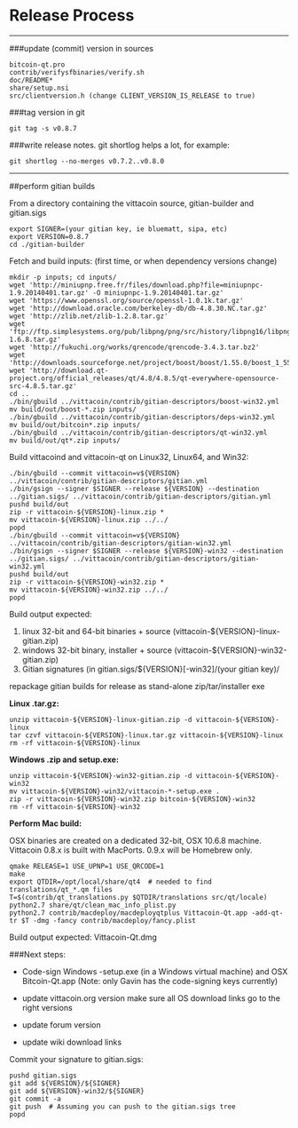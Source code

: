 Release Process
====================

* * *

###update (commit) version in sources


	bitcoin-qt.pro
	contrib/verifysfbinaries/verify.sh
	doc/README*
	share/setup.nsi
	src/clientversion.h (change CLIENT_VERSION_IS_RELEASE to true)

###tag version in git

	git tag -s v0.8.7

###write release notes. git shortlog helps a lot, for example:

	git shortlog --no-merges v0.7.2..v0.8.0

* * *

##perform gitian builds

 From a directory containing the vittacoin source, gitian-builder and gitian.sigs
  
	export SIGNER=(your gitian key, ie bluematt, sipa, etc)
	export VERSION=0.8.7
	cd ./gitian-builder

 Fetch and build inputs: (first time, or when dependency versions change)

	mkdir -p inputs; cd inputs/
	wget 'http://miniupnp.free.fr/files/download.php?file=miniupnpc-1.9.20140401.tar.gz' -O miniupnpc-1.9.20140401.tar.gz'
	wget 'https://www.openssl.org/source/openssl-1.0.1k.tar.gz'
	wget 'http://download.oracle.com/berkeley-db/db-4.8.30.NC.tar.gz'
	wget 'http://zlib.net/zlib-1.2.8.tar.gz'
	wget 'ftp://ftp.simplesystems.org/pub/libpng/png/src/history/libpng16/libpng-1.6.8.tar.gz'
	wget 'http://fukuchi.org/works/qrencode/qrencode-3.4.3.tar.bz2'
	wget 'http://downloads.sourceforge.net/project/boost/boost/1.55.0/boost_1_55_0.tar.bz2'
	wget 'http://download.qt-project.org/official_releases/qt/4.8/4.8.5/qt-everywhere-opensource-src-4.8.5.tar.gz'
	cd ..
	./bin/gbuild ../vittacoin/contrib/gitian-descriptors/boost-win32.yml
	mv build/out/boost-*.zip inputs/
	./bin/gbuild ../vittacoin/contrib/gitian-descriptors/deps-win32.yml
	mv build/out/bitcoin*.zip inputs/
	./bin/gbuild ../vittacoin/contrib/gitian-descriptors/qt-win32.yml
	mv build/out/qt*.zip inputs/

 Build vittacoind and vittacoin-qt on Linux32, Linux64, and Win32:
  
	./bin/gbuild --commit vittacoin=v${VERSION} ../vittacoin/contrib/gitian-descriptors/gitian.yml
	./bin/gsign --signer $SIGNER --release ${VERSION} --destination ../gitian.sigs/ ../vittacoin/contrib/gitian-descriptors/gitian.yml
	pushd build/out
	zip -r vittacoin-${VERSION}-linux.zip *
	mv vittacoin-${VERSION}-linux.zip ../../
	popd
	./bin/gbuild --commit vittacoin=v${VERSION} ../vittacoin/contrib/gitian-descriptors/gitian-win32.yml
	./bin/gsign --signer $SIGNER --release ${VERSION}-win32 --destination ../gitian.sigs/ ../vittacoin/contrib/gitian-descriptors/gitian-win32.yml
	pushd build/out
	zip -r vittacoin-${VERSION}-win32.zip *
	mv vittacoin-${VERSION}-win32.zip ../../
	popd

  Build output expected:

  1. linux 32-bit and 64-bit binaries + source (vittacoin-${VERSION}-linux-gitian.zip)
  2. windows 32-bit binary, installer + source (vittacoin-${VERSION}-win32-gitian.zip)
  3. Gitian signatures (in gitian.sigs/${VERSION}[-win32]/(your gitian key)/

repackage gitian builds for release as stand-alone zip/tar/installer exe

**Linux .tar.gz:**

	unzip vittacoin-${VERSION}-linux-gitian.zip -d vittacoin-${VERSION}-linux
	tar czvf vittacoin-${VERSION}-linux.tar.gz vittacoin-${VERSION}-linux
	rm -rf vittacoin-${VERSION}-linux

**Windows .zip and setup.exe:**

	unzip vittacoin-${VERSION}-win32-gitian.zip -d vittacoin-${VERSION}-win32
	mv vittacoin-${VERSION}-win32/vittacoin-*-setup.exe .
	zip -r vittacoin-${VERSION}-win32.zip bitcoin-${VERSION}-win32
	rm -rf vittacoin-${VERSION}-win32

**Perform Mac build:**

  OSX binaries are created on a dedicated 32-bit, OSX 10.6.8 machine.
  Vittacoin 0.8.x is built with MacPorts.  0.9.x will be Homebrew only.

	qmake RELEASE=1 USE_UPNP=1 USE_QRCODE=1
	make
	export QTDIR=/opt/local/share/qt4  # needed to find translations/qt_*.qm files
	T=$(contrib/qt_translations.py $QTDIR/translations src/qt/locale)
	python2.7 share/qt/clean_mac_info_plist.py
	python2.7 contrib/macdeploy/macdeployqtplus Vittacoin-Qt.app -add-qt-tr $T -dmg -fancy contrib/macdeploy/fancy.plist

 Build output expected: Vittacoin-Qt.dmg

###Next steps:

* Code-sign Windows -setup.exe (in a Windows virtual machine) and
  OSX Bitcoin-Qt.app (Note: only Gavin has the code-signing keys currently)

* update vittacoin.org version
  make sure all OS download links go to the right versions

* update forum version

* update wiki download links

Commit your signature to gitian.sigs:

	pushd gitian.sigs
	git add ${VERSION}/${SIGNER}
	git add ${VERSION}-win32/${SIGNER}
	git commit -a
	git push  # Assuming you can push to the gitian.sigs tree
	popd

